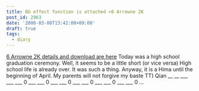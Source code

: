 ```yaml
---
title: BG effect function is attached <6 Arrowne 2K
post_id: 2963
date: '2000-03-08T13:42:00+09:00'
draft: true
tags:
  - diary
---
```


[6 Arrowne 2K details and download are here](https://danmaq.com/solo2k) Today was a high school graduation ceremony. Well, it seems to be a little short (or vice versa) High school life is already over. It was such a thing. Anyway, it is a Hima until the beginning of April. My parents will not forgive my baste TT) Qian __ __ ___ ___ ___ 0 ___ ___ 0 ___ ___ 0 ___ ___ 0 ___ ___ 0 ___ ___ 0 ...
